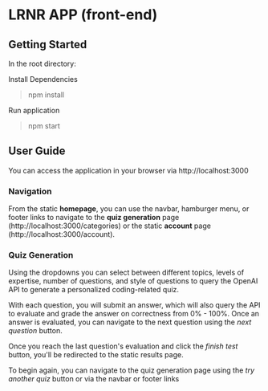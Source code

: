 # LRNR APP (front-end)

## Getting Started

In the root directory:

Install Dependencies

> npm install

Run application

> npm start

## User Guide

You can access the application in your browser via http://localhost:3000

### Navigation

From the static **homepage**, you can use the navbar, hamburger menu, or footer links to navigate to the **quiz generation** page (http://localhost:3000/categories) or the static **account** page (http://localhost:3000/account).

### Quiz Generation

Using the dropdowns you can select between different topics, levels of expertise, number of questions, and style of questions to query the OpenAI API to generate a personalized coding-related quiz.

With each question, you will submit an answer, which will also query the API to evaluate and grade the answer on correctness from 0% - 100%. Once an answer is evaluated, you can navigate to the next question using the _next question_ button.

Once you reach the last question's evaluation and click the _finish test_ button, you'll be redirected to the static results page.

To begin again, you can navigate to the quiz generation page using the _try another quiz_ button or via the navbar or footer links
